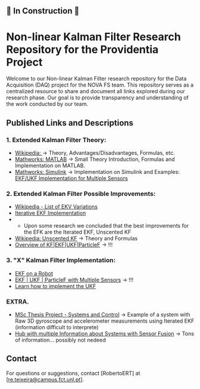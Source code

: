 ## 🚧 In Construction 🚧

# Non-linear Kalman Filter Research Repository for the Providentia Project

Welcome to our Non-linear Kalman Filter research repository for the Data Acquisition (DAQ) project for the NOVA FS team. 
This repository serves as a centralized resource to share and document all links explored during our research phase. 
Our goal is to provide transparency and understanding of the work conducted by our team.

## Published Links and Descriptions

### 1. Extended Kalman Filter Theory: 
- [Wikipedia: ](https://en.wikipedia.org/wiki/Extended_Kalman_filter) -> Theory, Advantages/Disadvantages, Formulas, etc.
- [Mathworks: MATLAB](https://www.mathworks.com/help/driving/ug/extended-kalman-filters.html) -> Small Theory Introduction, Formulas and Implementation on MATLAB.
- [Mathworks: Simulink](https://www.mathworks.com/help/control/ref/ekf_block.html) -> Implementation on Simulink and Examples: [EKF/UKF Implementation for Multiple Sensors](https://www.mathworks.com/help/control/ug/multirate-nonlinear-state-estimation-in-simulink.html)

### 2. Extended Kalman Filter Possible Improvements:
- [Wikipedia - List of EKV Variations](https://en.wikipedia.org/wiki/Extended_Kalman_filter#Modifications)
- [Iterative EKF Implementation](https://www.mathworks.com/matlabcentral/fileexchange/42156-object-tracking-with-an-iterative-extended-kalman-filter-iekf)
- - Upon some research we concluded that the best improvements for the EFK are the Iterated EKF, Unscented KF
- [Wikipedia: Unscented KF](https://en.wikipedia.org/wiki/Kalman_filter#Unscented_Kalman_filter) -> Theory and Formulas
- [Overview of KF|EKF|UKF|ParticleF](https://github.com/jameseoconnor/localisation-and-tracking-algorithms) -> !!!

### 3. "X" Kalman Filter Implementation:
- [EKF on a Robot](https://ieeexplore.ieee.org/document/9039855)
- [EKF | UKF | ParticleF with Multiple Sensors](https://www.mathworks.com/help/control/ug/multirate-nonlinear-state-estimation-in-simulink.html#d126e61850) -> !!!
- [Learn how to implement the UKF](https://en.wikipedia.org/wiki/Kalman_filter#Unscented_Kalman_filter)

### EXTRA. 
- [MSc Thesis Project - Systems and Control](https://github.com/DaandeKanter/IEKF-OS_Algorithm/tree/main) -> Example of a system with Raw 3D gyroscope and accelerometer measurements using Iterated EKF (information difficult to interprete)
- [Hub with multiple Information about Systems with Sensor Fusion](https://www.mathworks.com/help/driving/tracking-and-sensor-fusion.html) -> Tons of information... possibly not nedeed

## Contact

For questions or suggestions, contact [RobertoERT] at [re.teixeira@campus.fct.unl.pt].
